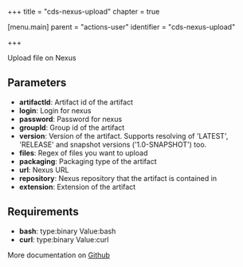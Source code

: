 +++
title = "cds-nexus-upload"
chapter = true

[menu.main]
parent = "actions-user"
identifier = "cds-nexus-upload"

+++

Upload file on Nexus

## Parameters

* **artifactId**: Artifact id of the artifact
* **login**: Login for nexus
* **password**: Password for nexus
* **groupId**: Group id of the artifact
* **version**: Version of the artifact. Supports resolving of 'LATEST', 'RELEASE' and snapshot versions ('1.0-SNAPSHOT') too.
* **files**: Regex of files you want to upload
* **packaging**: Packaging type of the artifact
* **url**: Nexus URL
* **repository**: Nexus repository that the artifact is contained in
* **extension**: Extension of the artifact


## Requirements

* **bash**: type:binary Value:bash
* **curl**: type:binary Value:curl


More documentation on [Github](https://github.com/ovh/cds/tree/master/contrib/actions/cds-nexus-upload.hcl)


